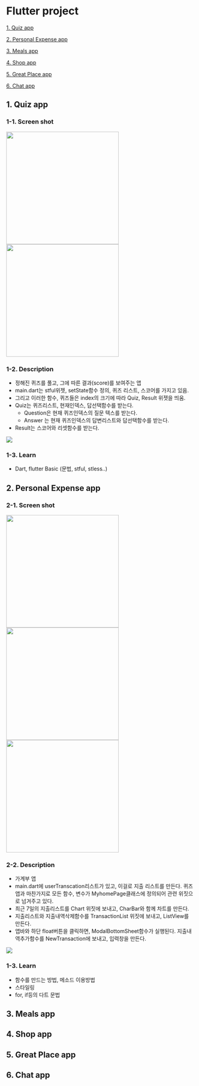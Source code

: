 # Flutter project

[1. Quiz app](#1.-Quiz-app)

[2. Personal Expense app](#2.-Personal-Expense-app)

[3. Meals app](#3.-Meals-app)

[4. Shop app](#4.-Shop-app)

[5. Great Place app](#5.-Great-Place-app)

[6. Chat app](#6.-Chat-app)



## 1. Quiz app

### 1-1. Screen shot
<p float="left">
  <img src="./images/quiz-1.jpg" width="300" />
  <img src="./images/quiz-2.jpg" width="300" /> 
</p>

### 1-2. Description
- 정해진 퀴즈를 풀고, 그에 따른 결과(score)를 보여주는 앱
- main.dart는 stful위젯, setState함수 정의, 퀴즈 리스트, 스코어를 가지고 있음.
- 그리고 이러한 함수, 퀴즈들은 index의 크기에 따라 Quiz, Result 위젯을 띄움.
- Quiz는 퀴즈리스트, 현재인덱스, 답선택함수를 받는다. 
  - Question은 현재 퀴즈인덱스의 질문 텍스를 받는다.
  -  Answer 는 현재 퀴즈인덱스의 답변리스트와 답선택함수를 받는다.
- Result는 스코어와 리셋함수를 받는다. 

<img src='./images/quiz-3.jpg'>

### 1-3. Learn
- Dart, flutter Basic (문법, stful, stless..)
    
    
## 2. Personal Expense app

### 2-1. Screen shot
<p float="left">
  <img src="./images/exp-2.jpg" width="300" />
  <img src="./images/exp-3.jpg" width="300" /> 
  <img src="./images/exp-4.jpg" width="300" /> 
</p>

### 2-2. Description
- 가계부 앱
- main.dart에 userTranscation리스트가 있고, 이걸로 지출 리스트를 만든다. 
  퀴즈앱과 마찬가지로 모든 함수, 변수가 MyhomePage클래스에 정의되어 관련 위짓으로 넘겨주고 있다. 
- 최근 7일의 지출리스트를 Chart 위짓에 보내고, CharBar와 함께 차트를 만든다. 
- 지출리스트와 지출내역삭제함수를 TransactionList 위짓에 보내고, ListView를 만든다. 
- 앱바와 하단 float버튼을 클릭하면, ModalBottomSheet함수가 실행된다. 지출내역추가함수를 NewTransaction에 보내고, 입력창을 만든다.

<img src="./images/exp-1.jpg"/> 

### 1-3. Learn
- 함수를 만드는 방법, 메소드 이용방법
- 스타일링
- for, if등의 다트 문법
   

## 3. Meals app



## 4. Shop app



## 5. Great Place app



## 6. Chat app
